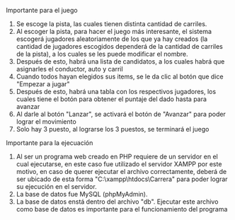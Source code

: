 Importante para el juego

1. Se escoge la pista, las cuales tienen distinta cantidad de carriles.
2. Al escoger la pista, para hacer el juego más interesante, el sistema escogerá jugadores aleatoriamente de los que ya hay creados (la cantidad de jugadores escogidos dependerá de la cantidad de carriles de la pista), a los cuales se les puede modificar el nombre.
3. Después de esto, habrá una lista de candidatos, a los cuales habrá que asignarles el conductor, auto y carril
4. Cuando todos hayan elegidos sus items, se le da clic al botón que dice "Empezar a jugar"
5. Después de esto, habrá una tabla con los respectivos jugadores, los cuales tiene el botón para obtener el puntaje del dado hasta para avanzar
6. Al darle al botón "Lanzar", se activará el botón de "Avanzar" para poder lograr el movimiento
7. Solo hay 3 puesto, al lograrse los 3 puestos, se terminará el juego

Importante para la ejecuación 

1. Al ser un programa web creado en PHP requiere de un servidor en el cual ejecutarse, en este caso fue utilizado el servidor XAMPP por este motivo, 
en caso de querer ejecutar el archivo correctamente, deberá de ser ubicado de esta forma "C:\xampp\htdocs\Carrera" para poder lograr su ejecución en el servidor.
2. La base de datos fue MySQL (phpMyAdmin).
3. La base de datos enstá dentro del archivo "db". Ejecutar este archivo como base de datos es importante para el funcionamiento del programa

